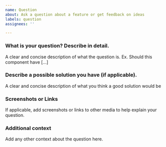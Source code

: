 ```yaml
---
name: Question
about: Ask a question about a feature or get feedback on ideas
labels: question
assignees: ''

---
```


### What is your question? Describe in detail.
A clear and concise description of what the question is. Ex. Should this component have [...]

### Describe a possible solution you have (if applicable).
A clear and concise description of what you think a good solution would be

### Screenshots or Links
If applicable, add screenshots or links to other media to help explain your question.

### Additional context
Add any other context about the question here.
